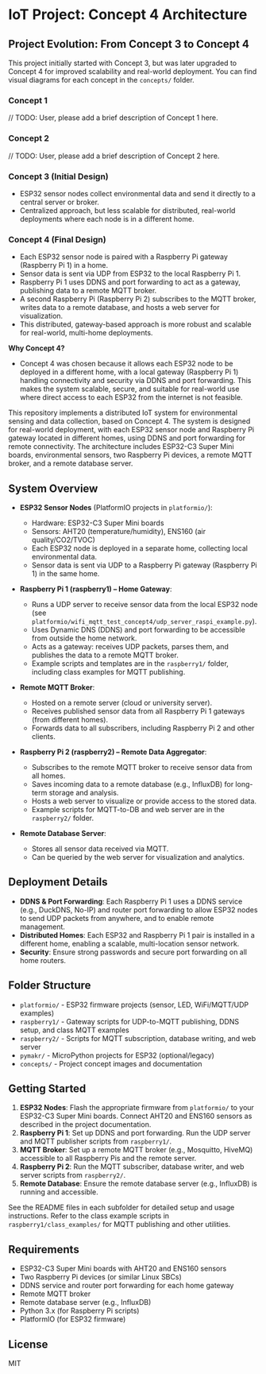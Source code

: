 # IoT Project: Concept 4 Architecture  

## Project Evolution: From Concept 3 to Concept 4  

This project initially started with Concept 3, but was later upgraded to Concept 4 for improved scalability and real-world deployment. You can find visual diagrams for each concept in the `concepts/` folder.  

### Concept 1  
// TODO: User, please add a brief description of Concept 1 here.  

### Concept 2  
// TODO: User, please add a brief description of Concept 2 here.  

### Concept 3 (Initial Design)  
- ESP32 sensor nodes collect environmental data and send it directly to a central server or broker.  
- Centralized approach, but less scalable for distributed, real-world deployments where each node is in a different home.  

### Concept 4 (Final Design)  
- Each ESP32 sensor node is paired with a Raspberry Pi gateway (Raspberry Pi 1) in a home.  
- Sensor data is sent via UDP from ESP32 to the local Raspberry Pi 1.  
- Raspberry Pi 1 uses DDNS and port forwarding to act as a gateway, publishing data to a remote MQTT broker.  
- A second Raspberry Pi (Raspberry Pi 2) subscribes to the MQTT broker, writes data to a remote database, and hosts a web server for visualization.  
- This distributed, gateway-based approach is more robust and scalable for real-world, multi-home deployments.  

**Why Concept 4?**  
- Concept 4 was chosen because it allows each ESP32 node to be deployed in a different home, with a local gateway (Raspberry Pi 1) handling connectivity and security via DDNS and port forwarding. This makes the system scalable, secure, and suitable for real-world use where direct access to each ESP32 from the internet is not feasible.  

This repository implements a distributed IoT system for environmental sensing and data collection, based on Concept 4. The system is designed for real-world deployment, with each ESP32 sensor node and Raspberry Pi gateway located in different homes, using DDNS and port forwarding for remote connectivity. The architecture includes ESP32-C3 Super Mini boards, environmental sensors, two Raspberry Pi devices, a remote MQTT broker, and a remote database server.  

## System Overview  

- **ESP32 Sensor Nodes** (PlatformIO projects in `platformio/`):  
  - Hardware: ESP32-C3 Super Mini boards  
  - Sensors: AHT20 (temperature/humidity), ENS160 (air quality/CO2/TVOC)  
  - Each ESP32 node is deployed in a separate home, collecting local environmental data.  
  - Sensor data is sent via UDP to a Raspberry Pi gateway (Raspberry Pi 1) in the same home.  

- **Raspberry Pi 1 (raspberry1) – Home Gateway**:  
  - Runs a UDP server to receive sensor data from the local ESP32 node (see `platformio/wifi_mqtt_test_concept4/udp_server_raspi_example.py`).  
  - Uses Dynamic DNS (DDNS) and port forwarding to be accessible from outside the home network.  
  - Acts as a gateway: receives UDP packets, parses them, and publishes the data to a remote MQTT broker.  
  - Example scripts and templates are in the `raspberry1/` folder, including class examples for MQTT publishing.  

- **Remote MQTT Broker**:  
  - Hosted on a remote server (cloud or university server).  
  - Receives published sensor data from all Raspberry Pi 1 gateways (from different homes).  
  - Forwards data to all subscribers, including Raspberry Pi 2 and other clients.  

- **Raspberry Pi 2 (raspberry2) – Remote Data Aggregator**:  
  - Subscribes to the remote MQTT broker to receive sensor data from all homes.  
  - Saves incoming data to a remote database (e.g., InfluxDB) for long-term storage and analysis.  
  - Hosts a web server to visualize or provide access to the stored data.  
  - Example scripts for MQTT-to-DB and web server are in the `raspberry2/` folder.  

- **Remote Database Server**:  
  - Stores all sensor data received via MQTT.  
  - Can be queried by the web server for visualization and analytics.  

## Deployment Details  

- **DDNS & Port Forwarding**: Each Raspberry Pi 1 uses a DDNS service (e.g., DuckDNS, No-IP) and router port forwarding to allow ESP32 nodes to send UDP packets from anywhere, and to enable remote management.  
- **Distributed Homes**: Each ESP32 and Raspberry Pi 1 pair is installed in a different home, enabling a scalable, multi-location sensor network.  
- **Security**: Ensure strong passwords and secure port forwarding on all home routers.  

## Folder Structure  
- `platformio/` - ESP32 firmware projects (sensor, LED, WiFi/MQTT/UDP examples)  
- `raspberry1/` - Gateway scripts for UDP-to-MQTT publishing, DDNS setup, and class MQTT examples  
- `raspberry2/` - Scripts for MQTT subscription, database writing, and web server  
- `pymakr/` - MicroPython projects for ESP32 (optional/legacy)  
- `concepts/` - Project concept images and documentation  

## Getting Started  
1. **ESP32 Nodes**: Flash the appropriate firmware from `platformio/` to your ESP32-C3 Super Mini boards. Connect AHT20 and ENS160 sensors as described in the project documentation.  
2. **Raspberry Pi 1**: Set up DDNS and port forwarding. Run the UDP server and MQTT publisher scripts from `raspberry1/`.  
3. **MQTT Broker**: Set up a remote MQTT broker (e.g., Mosquitto, HiveMQ) accessible to all Raspberry Pis and the remote server.  
4. **Raspberry Pi 2**: Run the MQTT subscriber, database writer, and web server scripts from `raspberry2/`.  
5. **Remote Database**: Ensure the remote database server (e.g., InfluxDB) is running and accessible.  

See the README files in each subfolder for detailed setup and usage instructions. Refer to the class example scripts in `raspberry1/class_examples/` for MQTT publishing and other utilities.  

## Requirements  
- ESP32-C3 Super Mini boards with AHT20 and ENS160 sensors  
- Two Raspberry Pi devices (or similar Linux SBCs)  
- DDNS service and router port forwarding for each home gateway  
- Remote MQTT broker  
- Remote database server (e.g., InfluxDB)  
- Python 3.x (for Raspberry Pi scripts)  
- PlatformIO (for ESP32 firmware)  

## License  
MIT
